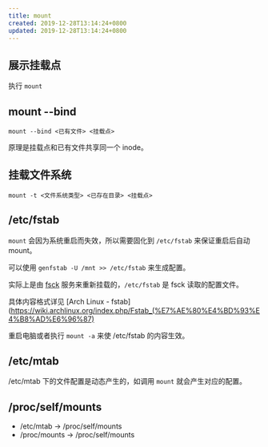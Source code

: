 ```yaml
---
title: mount
created: 2019-12-28T13:14:24+0800
updated: 2019-12-28T13:14:24+0800
---
```



## 展示挂载点

执行 `mount`

## mount --bind

`mount --bind <已有文件> <挂载点>`

原理是挂载点和已有文件共享同一个 inode。

## 挂载文件系统

`mount -t <文件系统类型> <已存在目录> <挂载点>`

## /etc/fstab

`mount` 会因为系统重启而失效，所以需要固化到 `/etc/fstab` 来保证重启后自动 mount。

可以使用 `genfstab -U /mnt >> /etc/fstab` 来生成配置。

实际上是由 [fsck](https://wiki.archlinux.org/index.php/Fsck) 服务来重新挂载的，`/etc/fstab` 是 fsck 读取的配置文件。

具体内容格式详见 [Arch Linux - fstab](https://wiki.archlinux.org/index.php/Fstab_(%E7%AE%80%E4%BD%93%E4%B8%AD%E6%96%87)

重启电脑或者执行 `mount -a` 来使 /etc/fstab 的内容生效。

## /etc/mtab

/etc/mtab 下的文件配置是动态产生的，如调用 `mount` 就会产生对应的配置。

## /proc/self/mounts

- /etc/mtab -> /proc/self/mounts
- /proc/mounts -> /proc/self/mounts
